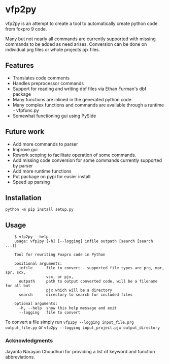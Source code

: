# vfp2py
vfp2py is an attempt to create a tool to automatically create python code from
foxpro 9 code.

Many but not nearly all commands are currently supported with missing commands
to be added as need arises. Conversion can be done on individual prg files or
whole projects pjx files.

## Features
- Translates code comments
- Handles preprocessor commands
- Support for reading and writing dbf files via Ethan Furman's dbf package
- Many functions are inlined in the generated python code.
- Many complex functions and commands are available through a runtime - vfpfunc.py
- Somewhat functioning gui using PySide

## Future work
- Add more commands to parser
- Improve gui
- Rework scoping to facilitate operation of some commands.
- Add missing code conversion for some commands currently supported by parser
- Add more runtime functions
- Put package on pypi for easier install
- Speed up parsing

## Installation
`python -m pip install setup.py`

## Usage
```
    $ vfp2py --help
    usage: vfp2py [-h] [--logging] infile outpath [search [search ...]]
    
    Tool for rewriting Foxpro code in Python
    
    positional arguments:
      infile      file to convert - supported file types are prg, mpr, spr, scx,
                  vcx, or pjx,
      outpath     path to output converted code, will be a filename for all but
                  pjx which will be a directory
      search      directory to search for included files
    
    optional arguments:
      -h, --help  show this help message and exit
      --logging   file to convert
```

To convert a file simply run `vfp2py --logging input_file.prg output_file.py` or `vfp2py --logging input_project.pjx output_directory`

### Acknowledgments
Jayanta Narayan Choudhuri for providing a list of keyword and function abbreviations.
